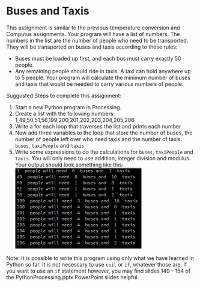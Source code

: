 Buses and Taxis
===============
This assignment is similar to the previous temperature conversion and Computus assignments. Your program will have a list of numbers. The numbers in the list are the number of people who need to be transported. They will be transported on buses and taxis according to these rules:
+ Buses must be loaded up first, and each bus must carry exactly 50 people.
+ Any remaining people should ride in taxis. A taxi can hold anywhere up to 5 people.
Your program will calculate the minimum number of buses and taxis that would be needed to carry various numbers of people.

Suggusted Steps to complete this assignment:
 
1. Start a new Python program in Processing. 
2. Create a list with the following numbers: 1,49,50,51,56,199,200,201,202,203,204,205,206
3. Write a for each loop that traverses the list and prints each number
4. Now add three variables to the loop that store the number of buses, the number of people left over who need taxis and the number of taxis: `buses`, `taxiPeople` and `taxis`
5. Write some expressions to do the calculations for `buses`, `taxiPeople` and `taxis`. You will only need to use addition, integer division and modulus.
Your output should look something like this:   
![Buses and Taxis screenshot](BusesAndTaxis.png)

Note: It is possible to write this program using only what we have learned in Python so far. It is not necessary to use `ceil` or `if`, whatever those are. If you want to use an `if` statement however, you may find slides 149 - 154 of the PythonProcessing.pptx PowerPoint slides helpful.
